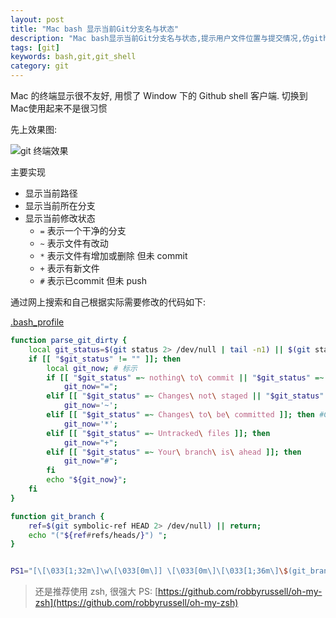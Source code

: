 ```yaml
---
layout: post
title: "Mac bash 显示当前Git分支名与状态"
description: "Mac bash显示当前Git分支名与状态,提示用户文件位置与提交情况,仿github客户端提示."
tags: [git]
keywords: bash,git,git_shell
category: git
---
```


Mac 的终端显示很不友好, 用惯了 Window 下的 Github shell 客户端. 切换到Mac使用起来不是很习惯


先上效果图:

![git 终端效果](https://raw.githubusercontent.com/noyobo/noyobo.github.com/master/images/2014-08-21-11.15.29.png)

主要实现

*   显示当前路径
*   显示当前所在分支
*   显示当前修改状态
    *   `=` 表示一个干净的分支
    *   `~` 表示文件有改动
    *   `*` 表示文件有增加或删除 但未 commit
    *   `+` 表示有新文件
    *   `#` 表示已commit 但未 push

通过网上搜索和自己根据实际需要修改的代码如下:

[.bash_profile](https://gist.github.com/noyobo/968ec2650386b59b4638)

```bash
function parse_git_dirty {
    local git_status=$(git status 2> /dev/null | tail -n1) || $(git status 2> /dev/null | head -n 2 | tail -n1);
    if [[ "$git_status" != "" ]]; then
        local git_now; # 标示
        if [[ "$git_status" =~ nothing\ to\ commit || "$git_status" =~  Your\ branch\ is\ up\-to\-date\ with ]]; then
            git_now="=";
        elif [[ "$git_status" =~ Changes\ not\ staged || "$git_status" =~ no\ changes\ added ]]; then
            git_now='~';
        elif [[ "$git_status" =~ Changes\ to\ be\ committed ]]; then #Changes to be committed
            git_now='*';
        elif [[ "$git_status" =~ Untracked\ files ]]; then
            git_now="+";
        elif [[ "$git_status" =~ Your\ branch\ is\ ahead ]]; then
            git_now="#";
        fi
        echo "${git_now}";
    fi
}

function git_branch {
    ref=$(git symbolic-ref HEAD 2> /dev/null) || return;
    echo "("${ref#refs/heads/}") ";
}


PS1="[\[\033[1;32m\]\w\[\033[0m\]] \[\033[0m\]\[\033[1;36m\]\$(git_branch)\[\033[0;31m\]\$(parse_git_dirty)\[\033[0m\]$ "

```

> 还是推荐使用 zsh, 很强大
> PS: [https://github.com/robbyrussell/oh-my-zsh](https://github.com/robbyrussell/oh-my-zsh)
